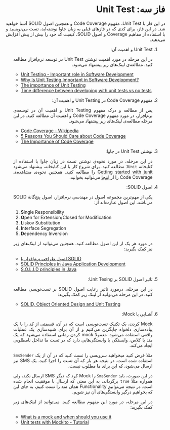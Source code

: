 <div dir="rtl" align='justify'>

#  فاز سه: Unit Test

در این فاز با Unit Test،
مفهوم Code Coverage
و همچنین اصول SOLID
آشنا خواهید شد. در این فاز، برای کدی که در فازهای قبلی به زبان جاوا نوشته‌اید، تست می‌نویسید و با استفاده از مفاهیم Coverage
و اصول SOLID،
کیفیت کد خود را بیش از پیش افزایش می‌دهید.

1. Unit Test و اهمیت آن:

    در این مرحله در مورد اهمیت نوشتن Unit Test
    در توسعه نرم‌افزار مطالعه کنید. مطالعه‌ی لینک‌های زیر پیشنهاد می‌شود.

    <div dir="ltr">

    - [Unit Testing - Important role in Software Development](https://medium.com/nonstopio/unit-testing-important-role-in-software-development-1f52f7c810f8)
    - [Why Is Unit Testing Important in Software Development?](https://performancelabus.com/unit-testing-importance/)
    - [The importance of Unit Testing](https://fortegrp.com/the-importance-of-unit-testing/)
    - [Time difference between developing with unit tests vs no tests](https://softwareengineering.stackexchange.com/questions/322256/time-difference-between-developing-with-unit-tests-vs-no-tests)

    </div>

1. مفهوم Code Coverage در Unit Testing و اهمیت آن:

    پس از مطالعه و درک مفهوم Unit Testing
    و اهمیت آن در توسعه‌ی نرم‌افزار، در مورد مفهوم Code Coverage
    و اهمیت آن مطالعه کنید. در این مرحله مطالعه‌ی لینک‌های زیر پیشنهاد می‌شود.

    <div dir="ltr">

    - [Code Coverage - Wikipedia](https://en.wikipedia.org/wiki/Code_coverage)
    - [5 Reasons You Should Care about Code Coverage](https://eldarion.com/blog/2017/07/13/5-reasons-you-should-care-about-code-coverage/)
    - [The Importance of Code Coverage](https://blog.cloudboost.io/the-importance-of-code-coverage-9b4d513f39b4)

    </div>

1. نوشتن Unit Test در جاوا:
    
    در این مرحله، در مورد نحوه‌ی نوشتن تست در زبان جاوا با استفاده از کتابخانه `JUnit`
    مطالعه کنید. برای شروع کار با این کتابخانه، پیشنهاد می‌شود [Getting started with junit](https://riptutorial.com/junit)
    را مطالعه کنید. همچنین نحوه‌ی مشاهده‌ی Code Coverage
    را از
    [اینجا](https://www.jetbrains.com/help/idea/running-test-with-coverage.html)
    می‌توانید بخوانید.

1. اصول SOLID:

    یکی از مهم‌ترین مجموعه اصول در مهندسی نرم‌افزار، اصول پنج‌گانهٔ SOLID می‌باشد.
    این اصول عبارت‌اند از:

    <div dir="ltr">

    1. **S**ingle Responsibility
    1. **O**pen for Extension/Closed for Modification
    1. **L**iskov Substitution
    1. **I**nterface Segregation
    1. **D**ependency Inversion

    </div>

    در مورد هر یک از این اصول مطالعه کنید. همچنین می‌توانید از لینک‌های زیر نیز کمک بگیرید:

    <div dir="ltr">
    
    - [اصول طراحی نرم‌افزار با SOLID](/MoreStudy/SOLID.md)
    - [SOLID Principles in Java Application Development](https://www.jrebel.com/blog/solid-principles-in-java)
    - [S.O.L.I.D principles in Java](https://medium.com/@karthikcsridhar/s-o-l-i-d-principles-in-java-1aaff453d7ea)

    </div>

1. تاثیر اصول SOLID بر Unit Tesing:

    در این مرحله، درمورد تاثیر رعایت اصول SOLID
    بر تست‌نویسی مطالعه کنید. در این مرحله می‌توانید از لینک زیر کمک بگیرید:

    <div dir="ltr">

    - [SOLID, Object Oriented Design and Unit Testing](https://huestones.co.uk/2015/06/solid-object-oriented-design-and-unit-testing/)

    </div>

1. آشنایی با Mock:

    Mock
    کردن، یک تکنیک تست‌نویسی است که در آن، قسمتی از کد را با یک پیاده‌سازی دلخواه جایگزین می‌کنیم و از آن برای شبیه‌سازی یک عملیات واقعی استفاده می‌شود. معمولا mock
    کردن زمانی استفاده می‌شود که یک متد یا کلاس، وابستگی یا وابستگی‌هایی دارد که در تست ما تداخل نامطلوبی ایجاد می‌کند.

    مثلا فرض کنید میخواهید سرویسی را تست کنید که در آن از یک `SmsSender`
    استفاده شده است. در نتیجه هر بار که آن تست را اجرا کنید، یک SMS
    نیز ارسال می‌شود، که این برای ما مطلوب نیست.

    در این صورت، باید `SmsSender`
    را Mock
    کرد که دیگر SMS
    ارسال نکند، ولی همواره مثلا `true`
    برگرداند، به این معنی که ارسال با موفقیت انجام شده است. در نتیجه می‌توانیم Functionality
    همان متد را تست کنیم، به جای این که بخواهیم درگیر وابستگی‌های آن نیز شویم. 

    در این مرحله، در مورد این مفهوم مطالعه کنید. می‌توانید از لینک‌های زیر کمک بگیرید:

    <div dir="ltr">

    - [What is a mock and when should you use it](https://stackoverflow.com/questions/214092/what-is-a-mock-and-when-should-you-use-it)
    - [Unit tests with Mockito - Tutorial](https://www.vogella.com/tutorials/Mockito/article.html)

    </div>

</div>
